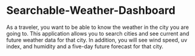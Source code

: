 # Searchable-Weather-Dashboard
As a traveler, you want to be able to know the weather in the city you are going to. This application allows you to search cities and see current and future weather data for that city. In addition, you will see wind speed, uv index, and humidity and a five-day future forecast for that city.
